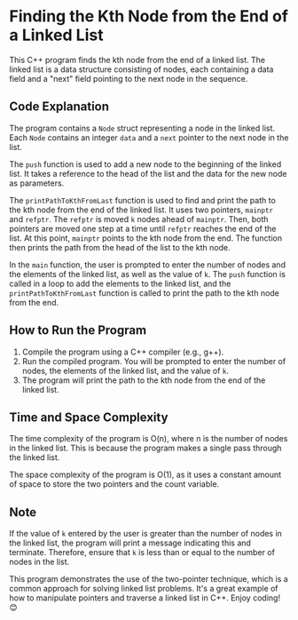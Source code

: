 # Finding the Kth Node from the End of a Linked List

This C++ program finds the kth node from the end of a linked list. The linked list is a data structure consisting of nodes, each containing a data field and a "next" field pointing to the next node in the sequence.

## Code Explanation

The program contains a `Node` struct representing a node in the linked list. Each `Node` contains an integer `data` and a `next` pointer to the next node in the list.

The `push` function is used to add a new node to the beginning of the linked list. It takes a reference to the head of the list and the data for the new node as parameters.

The `printPathToKthFromLast` function is used to find and print the path to the kth node from the end of the linked list. It uses two pointers, `mainptr` and `refptr`. The `refptr` is moved `k` nodes ahead of `mainptr`. Then, both pointers are moved one step at a time until `refptr` reaches the end of the list. At this point, `mainptr` points to the kth node from the end. The function then prints the path from the head of the list to the kth node.

In the `main` function, the user is prompted to enter the number of nodes and the elements of the linked list, as well as the value of `k`. The `push` function is called in a loop to add the elements to the linked list, and the `printPathToKthFromLast` function is called to print the path to the kth node from the end.

## How to Run the Program

1. Compile the program using a C++ compiler (e.g., g++).
2. Run the compiled program. You will be prompted to enter the number of nodes, the elements of the linked list, and the value of `k`.
3. The program will print the path to the kth node from the end of the linked list.

## Time and Space Complexity

The time complexity of the program is O(n), where n is the number of nodes in the linked list. This is because the program makes a single pass through the linked list.

The space complexity of the program is O(1), as it uses a constant amount of space to store the two pointers and the count variable.

## Note

If the value of `k` entered by the user is greater than the number of nodes in the linked list, the program will print a message indicating this and terminate. Therefore, ensure that `k` is less than or equal to the number of nodes in the list.

This program demonstrates the use of the two-pointer technique, which is a common approach for solving linked list problems. It's a great example of how to manipulate pointers and traverse a linked list in C++. Enjoy coding! 😊

